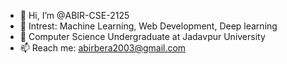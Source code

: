 - 👋 Hi, I’m @ABIR-CSE-2125
- 👀 Intrest:  Machine Learning, Web Development, Deep learning
- 🌱 Computer Science Undergraduate at Jadavpur University
- 📫 Reach me: abirbera2003@gmail.com

<!---
ABIR-CSE-2125/ABIR-CSE-2125 is a ✨ special ✨ repository because its `README.md` (this file) appears on your GitHub profile.
You can click the Preview link to take a look at your changes.
--->
